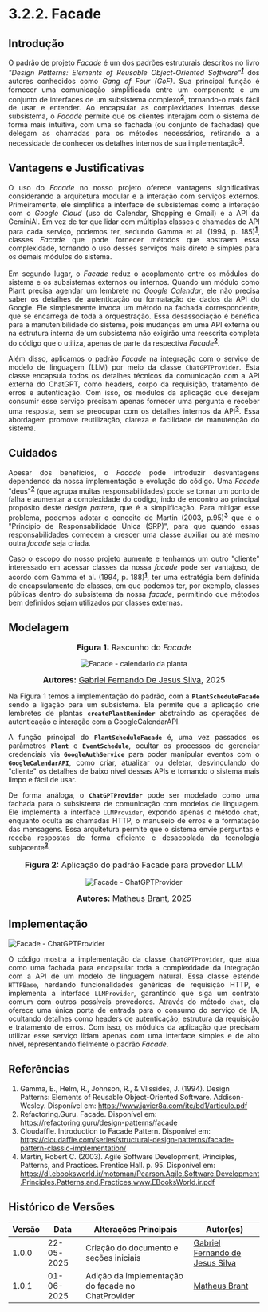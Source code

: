 # 3.2.2. Facade

<!-- COLOQUE AS REFERÊNCIAS POR PARÁGRAFO ESCRITO, PODE ENUMERAR E COLOCAR POR NÚMERO, TIPO EM ARTIGO MSM -->

<!-- ESCREVA PELO MENOS 3 PARÁGRAFOS DE CADA TÓPICO, CADA UM COM NO MíNIMO 70 PALAVRAS -->

<!-- NÂO SE LIMITE A ESSES TÓPICOS, MAS MANTENHA A ORDEM RELATIVA -->

## Introdução

<p style="text-align:justify">O padrão de projeto <i>Facade</i> é um dos padrões estruturais descritos no livro <i>"Design Patterns: Elements of Reusable Object-Oriented Software"<sup><a href="https://unbarqdsw2025-1-turma02.github.io/2025.1-T02-G3_PlanteVcMesmo_Entrega_03/#/PadroesDeProjeto/3.2.2.Facade?id=referências"><b>1</b></a></sup></i> dos autores conhecidos como <i>Gang of Four (GoF)</i>. Sua principal função é fornecer uma comunicação simplificada entre um componente e um conjunto de interfaces de um subsistema complexo<sup><a href="https://unbarqdsw2025-1-turma02.github.io/2025.1-T02-G3_PlanteVcMesmo_Entrega_03/#/PadroesDeProjeto/3.2.2.Facade?id=referências"><b>2</b></a></sup>, tornando-o mais fácil de usar e entender. Ao encapsular as complexidades internas desse subsistema, o <i>Facade</i> permite que os clientes interajam com o sistema de forma mais intuitiva, com uma só fachada (ou conjunto de fachadas) que delegam as chamadas para os métodos necessários, retirando a a necessidade de conhecer os detalhes internos de sua implementação<sup><a href="https://unbarqdsw2025-1-turma02.github.io/2025.1-T02-G3_PlanteVcMesmo_Entrega_03/#/PadroesDeProjeto/3.2.2.Facade?id=referências"><b>3</b></a></sup>.</p>

## Vantagens e Justificativas

<p style="text-align:justify"> 
    O uso do <i>Facade</i> no nosso projeto oferece vantagens significativas considerando a arquitetura modular e a interação com serviços externos. Primeiramente, ele simplifica a interface de subsistemas como a interação com o <i>Google Cloud</i> (uso do Calendar, Shopping e Gmail) e a API da GeminiAI. Em vez de ter que lidar com múltiplas classes e chamadas de API para cada serviço, podemos ter, sedundo Gamma et al. (1994, p. 185)<sup><a href="https://unbarqdsw2025-1-turma02.github.io/2025.1-T02-G3_PlanteVcMesmo_Entrega_03/#/PadroesDeProjeto/3.2.2.Facade?id=referências"><b>1</b></a></sup>, classes <i>Facade</i> que pode fornecer métodos que abstraem essa complexidade, tornando o uso desses serviços mais direto e simples para os demais módulos do sistema. <br><br>
    Em segundo lugar, o <i>Facade</i> reduz o acoplamento entre os módulos do sistema e os subsistemas externos ou internos. Quando um módulo como Plant precisa agendar um lembrete no <i>Google Calendar</i>, ele não precisa saber os detalhes de autenticação ou formatação de dados da API do Google. Ele simplesmente invoca um método na fachada correspondente, que se encarrega de toda a orquestração. Essa desassociação é benéfica para a manutenibilidade do sistema, pois mudanças em uma API externa ou na estrutura interna de um subsistema não exigirão uma reescrita completa do código que o utiliza, apenas de parte da respectiva <i>Facade</i><sup><a href="https://unbarqdsw2025-1-turma02.github.io/2025.1-T02-G3_PlanteVcMesmo_Entrega_03/#/PadroesDeProjeto/3.2.2.Facade?id=referências"><b>2</b></a></sup>. </p>
    <p style="text-align:justify">
Além disso, aplicamos o padrão <i>Facade</i> na integração com o serviço de modelo de linguagem (LLM) por meio da classe <code>ChatGPTProvider</code>. Esta classe encapsula todos os detalhes técnicos da comunicação com a API externa do ChatGPT, como headers, corpo da requisição, tratamento de erros e autenticação. Com isso, os módulos da aplicação que desejam consumir esse serviço precisam apenas fornecer uma pergunta e receber uma resposta, sem se preocupar com os detalhes internos da API<sup><a href="#ref3"><b>3</b></a></sup>. Essa abordagem promove reutilização, clareza e facilidade de manutenção do sistema.
</p>


## Cuidados
    
<p style="text-align:justify"> Apesar dos benefícios, o <i>Facade</i> pode introduzir desvantagens dependendo da nossa implementação e evolução do código. Uma <i>Facade</i> "deus"<sup><a href="https://unbarqdsw2025-1-turma02.github.io/2025.1-T02-G3_PlanteVcMesmo_Entrega_03/#/PadroesDeProjeto/3.2.2.Facade?id=referências"><b>2</b></a></sup> (que agrupa muitas responsabilidades) pode se tornar um ponto de falha e aumentar a complexidade do código, indo de encontro ao principal propósito deste <i>design pattern</i>, que é a simplificação. Para mitigar esse problema, podemos adotar o conceito de Martin (2003, p.95)<sup><a href="https://unbarqdsw2025-1-turma02.github.io/2025.1-T02-G3_PlanteVcMesmo_Entrega_03/#/PadroesDeProjeto/3.2.2.Facade?id=referências"><b>3</b></a></sup> que é o "Princípio de Responsabilidade Única (SRP)", para que quando essas responsabilidades comecem a crescer uma classe auxiliar ou até mesmo outra <i>facade</i> seja criada. </p>

<p style="text-align:justify">Caso o escopo do nosso projeto aumente e tenhamos um outro "cliente" interessado em acessar classes da nossa <i>facade</i> pode ser vantajoso, de acordo com Gamma et al. (1994, p. 188)<sup><a href="https://unbarqdsw2025-1-turma02.github.io/2025.1-T02-G3_PlanteVcMesmo_Entrega_03/#/PadroesDeProjeto/3.2.2.Facade?id=referências"><b>1</b></a></sup>,  ter uma estratégia bem definida de encapsulamento de classes, em que podemos ter, por exemplo, classes públicas dentro do subsistema da nossa <i>facade</i>, permitindo que métodos bem definidos sejam utilizados por classes externas.</p>

## Modelagem

<!-- pode fazer um protótipo do que podemos utilizar, tipo um rascunho, mas tente usar o máximo das regras UML -->
<font size="3"><p style="text-align: center"><b>Figura 1:</b> Rascunho do <i>Facade</i></p></font>

<center>

![Facade - calendario da planta](../../assets/rascunho-facade.png)

</center>

<font size="3"><p style="text-align: center"><b>Autores:</b> [Gabriel Fernando De Jesus Silva][MMcLovin], 2025</p></font>

<p style="text-align:justify">Na Figura 1 temos a implementação do padrão, com a <code><b>PlantScheduleFacade</b></code> sendo a ligação para um subsistema. Ela permite que a aplicação crie lembretes de plantas <code><b>createPlantReminder</b></code> abstraindo as operações de autenticação e interação com a GoogleCalendarAPI.</p>

<p style="text-align:justify">A função principal do <code><b>PlantScheduleFacade</b></code> é, uma vez passados os parâmetros <code><b>Plant</b></code> e <code><b>EventSchedule</b></code>, ocultar os processos de gerenciar credenciais via <code><b>GoogleAuthService</code></b> para poder manipular eventos com o <code><b>GoogleCalendarAPI</code></b>, como criar, atualizar ou deletar, desvinculando do "cliente" os detalhes de baixo nível dessas APIs e tornando o sistema mais limpo e fácil de usar.</p>
<p style="text-align:justify">
De forma análoga, o <code><b>ChatGPTProvider</b></code> pode ser modelado como uma fachada para o subsistema de comunicação com modelos de linguagem. Ele implementa a interface <code>LLMProvider</code>, expondo apenas o método <code>chat</code>, enquanto oculta as chamadas HTTP, o manuseio de erros e a formatação das mensagens. Essa arquitetura permite que o sistema envie perguntas e receba respostas de forma eficiente e desacoplada da tecnologia subjacente<sup><a href="#ref3"><b>3</b></a></sup>.
</p>
<font size="3"><p style="text-align: center"><b>Figura 2:</b> Aplicação do padrão Facade para provedor LLM</p></font>

<center>

![Facade - ChatGPTProvider](../../assets/chatprovider-facade.png)

</center>

<font size="3"><p style="text-align: center"><b>Autores:</b> [Matheus Brant][MatheussBrant], 2025</p></font>

## Implementação

![Facade - ChatGPTProvider](../../assets/codigo-facade.png)

<p style="text-align:justify">
O código mostra a implementação da classe <code>ChatGPTProvider</code>, que atua como uma fachada para encapsular toda a complexidade da integração com a API de um modelo de linguagem natural. Essa classe estende <code>HTTPBase</code>, herdando funcionalidades genéricas de requisição HTTP, e implementa a interface <code>LLMProvider</code>, garantindo que siga um contrato comum com outros possíveis provedores. Através do método <code>chat</code>, ela oferece uma única porta de entrada para o consumo do serviço de IA, ocultando detalhes como headers de autenticação, estrutura da requisição e tratamento de erros. Com isso, os módulos da aplicação que precisam utilizar esse serviço lidam apenas com uma interface simples e de alto nível, representando fielmente o padrão <i>Facade</i>.
</p>





## Referências

<!-- padrão mais próximo do ABNT possível -->
1. <a id="#ref1"></a>Gamma, E., Helm, R., Johnson, R., & Vlissides, J. (1994). Design Patterns: Elements of Reusable Object-Oriented Software. Addison-Wesley. Disponível em: https://www.javier8a.com/itc/bd1/articulo.pdf
2. <a id="#ref2"></a>Refactoring.Guru. Facade. Disponível em: https://refactoring.guru/design-patterns/facade
3. <a id="#ref3"></a>Cloudaffle. Introduction to Facade Pattern. Disponível em: https://cloudaffle.com/series/structural-design-patterns/facade-pattern-classic-implementation/
4.  Martin, Robert C. (2003). Agile Software Development, Principles, Patterns, and Practices. Prentice Hall. p. 95. Disponível em: https://dl.ebooksworld.ir/motoman/Pearson.Agile.Software.Development.Principles.Patterns.and.Practices.www.EBooksWorld.ir.pdf

## Histórico de Versões

| Versão | Data       | Alterações Principais                             | Autor(es)        |
|--------|------------|---------------------------------------------------| ---------------- |
| 1.0.0  | 22-05-2025 | Criação do documento e seções iniciais            | [Gabriel Fernando de Jesus Silva][MMcLovin] |
| 1.0.1  | 01-06-2025 | Adição da implementação do facade no ChatProvider            | [Matheus Brant][MatheussBrant] |

[artrsousa1]: https://github.com/artrsousa1  
[CaioHabibe]: https://github.com/CaioHabibe  
[caio-felipee]: https://github.com/caio-felipee  
[caiolamego]: https://github.com/caiolamego  
[dcasseb]: https://github.com/dcasseb  
[MMcLovin]: https://github.com/MMcLovin  
[mateusvrs]: https://github.com/mateusvrs  
[MatheussBrant]: https://github.com/MatheussBrant  
[PedroHenrique061]: https://github.com/PedroHenrique061  
[rmatuda]: https://github.com/rmatuda